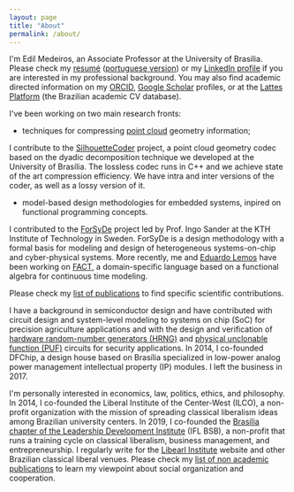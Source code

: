 ```yaml
---
layout: page
title: "About"
permalink: /about/
---
```


I'm Edil Medeiros, an Associate Professor at the University of Brasilia. 
Please check my [resumé](../assets/cv/20230824-curriculo-cv-resume-english.pdf) ([portuguese version](../assets/cv/20230824-curriculo-cv-resume-ptbr.pdf)) or my [LinkedIn profile](https://www.linkedin.com/in/joseedil/) if you are interested in my professional background. 
You may also find academic directed information on my [ORCID](https://orcid.org/0000-0001-6529-0780), [Google Scholar](https://scholar.google.com/citations?user=uwoh_14AAAAJ&hl=en) profiles, or at the [Lattes Platform](http://lattes.cnpq.br/2307490672260330) (the Brazilian academic CV database).

I've been working on two main research fronts: 

- techniques for compressing [point cloud](https://en.wikipedia.org/wiki/Point_cloud) geometry information;

I contribute to the [SilhouetteCoder](https://github.com/pointcloud-unb) project, a point cloud geometry codec based on the dyadic decomposition technique we developed at the University of Brasília. 
The lossless codec runs in C++ and we achieve state of the art compression efficiency. 
We have intra and inter versions of the coder, as well as a lossy version of it. 

- model-based design methodologies for embedded systems, inpired on functional programming concepts.

I contributed to the [ForSyDe](https://forsyde.github.io/) project led by Prof. Ingo Sander at the KTH Institute of Technology in Sweden. 
ForSyDe is a design methodology with a formal basis for modeling and design of heterogeneous systems-on-chip and cyber-physical systems.
More recently, me and [Eduardo Lemos](https://duing.dev/) have been working on [FACT](https://github.com/FP-Modeling), a domain-specific language based on a functional algebra for continuous time modeling.

Please check my [list of publications](../academic-publications.html) to find specific scientific contributions.

I have a background in semiconductor design and have contributed with circuit design and system-level modeling to systems on chip (SoC) for precision agriculture applications and with the design and verification of [hardware random-number generators (HRNG)](https://en.wikipedia.org/wiki/Hardware_random_number_generator) and [physical unclonable function (PUF)](https://en.wikipedia.org/wiki/Physical_unclonable_function) circuits for security applications. 
In 2014, I co-founded DFChip, a design house based on Brasília specialized in low-power analog power management intellectual property (IP) modules. 
I left the business in 2017.

I'm personally interested in economics, law, politics, ethics, and philosophy. 
In 2014, I co-founded the Liberal Institute of the Center-West (ILCO), a non-profit organization with the mission of spreading classical liberalism ideas among Brazilian university centers. 
In 2019, I co-founded the [Brasília chapter of the Leadership Development Institute](https://www.instagram.com/iflbsb/) (IFL BSB), a non-profit that runs a training cycle on classical liberalism, business management, and entrepreneurship. 
I regularly write for the [Libearl Institute](https://www.institutoliberal.org.br/) website and other Brazilian classical liberal venues.
Please check my [list of non academic publications](../other-publications.html) to learn my viewpoint about social organization and cooperation.
